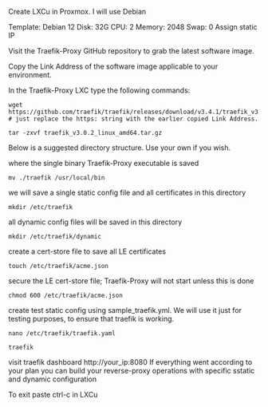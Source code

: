 Create LXCu in Proxmox. I will use Debian

Template: Debian 12
Disk: 32G 
CPU: 2
Memory: 2048
Swap: 0
Assign static IP

Visit the Traefik-Proxy GitHub repository to grab the latest software image.

Copy the Link Address of the software image applicable to your environment.

In the Traefik-Proxy LXC type the following commands:
```
wget https://github.com/traefik/traefik/releases/download/v3.4.1/traefik_v3.4.1_linux_amd64.tar.gz
# just replace the https: string with the earlier copied Link Address.
```

```
tar -zxvf traefik_v3.0.2_linux_amd64.tar.gz
```

Below is a suggested directory structure. Use your own if you wish.

where the single binary Traefik-Proxy executable is saved
```
mv ./traefik /usr/local/bin
```
we will save a single static config file and all certificates in this directory

```
mkdir /etc/traefik
```
all dynamic config files will be saved in this directory
```
mkdir /etc/traefik/dynamic 
```
create a cert-store file to save all LE certificates
```
touch /etc/traefik/acme.json  
```
secure the LE cert-store file; Traefik-Proxy will not start unless this is done
```
chmod 600 /etc/traefik/acme.json 
```
create test static config using sample_traefik.yml. We will use it just for testing purposes, to ensure that traefik is working.
```
nano /etc/traefik/traefik.yaml
```
```
traefik
```
visit traefik dashboard http://your_ip:8080
If everything went according to your plan you can build your reverse-proxy operations with specific sstatic and dynamic configuration

To exit paste ctrl-c in LXCu
